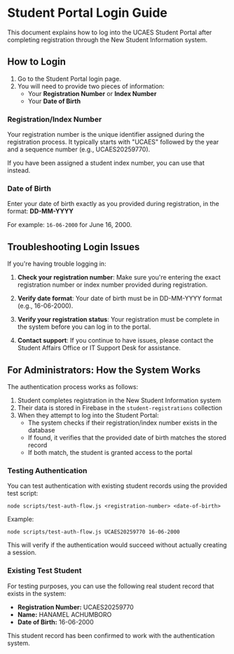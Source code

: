 # Student Portal Login Guide

This document explains how to log into the UCAES Student Portal after completing registration through the New Student Information system.

## How to Login

1. Go to the Student Portal login page.
2. You will need to provide two pieces of information:
   - Your **Registration Number** or **Index Number**
   - Your **Date of Birth**

### Registration/Index Number

Your registration number is the unique identifier assigned during the registration process. It typically starts with "UCAES" followed by the year and a sequence number (e.g., UCAES20259770).

If you have been assigned a student index number, you can use that instead.

### Date of Birth

Enter your date of birth exactly as you provided during registration, in the format: **DD-MM-YYYY**

For example: `16-06-2000` for June 16, 2000.

## Troubleshooting Login Issues

If you're having trouble logging in:

1. **Check your registration number**: Make sure you're entering the exact registration number or index number provided during registration.

2. **Verify date format**: Your date of birth must be in DD-MM-YYYY format (e.g., 16-06-2000).

3. **Verify your registration status**: Your registration must be complete in the system before you can log in to the portal.

4. **Contact support**: If you continue to have issues, please contact the Student Affairs Office or IT Support Desk for assistance.

## For Administrators: How the System Works

The authentication process works as follows:

1. Student completes registration in the New Student Information system
2. Their data is stored in Firebase in the `student-registrations` collection
3. When they attempt to log into the Student Portal:
   - The system checks if their registration/index number exists in the database
   - If found, it verifies that the provided date of birth matches the stored record
   - If both match, the student is granted access to the portal

### Testing Authentication

You can test authentication with existing student records using the provided test script:

```
node scripts/test-auth-flow.js <registration-number> <date-of-birth>
```

Example:
```
node scripts/test-auth-flow.js UCAES20259770 16-06-2000
```

This will verify if the authentication would succeed without actually creating a session.

### Existing Test Student

For testing purposes, you can use the following real student record that exists in the system:

- **Registration Number:** UCAES20259770
- **Name:** HANAMEL ACHUMBORO
- **Date of Birth:** 16-06-2000

This student record has been confirmed to work with the authentication system. 